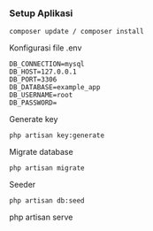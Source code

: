 
### Setup Aplikasi
```
composer update / composer install
```


Konfigurasi file .env
```
DB_CONNECTION=mysql
DB_HOST=127.0.0.1
DB_PORT=3306
DB_DATABASE=example_app
DB_USERNAME=root
DB_PASSWORD=
```

Generate key
```
php artisan key:generate
```

Migrate database
```
php artisan migrate
```

Seeder
```
php artisan db:seed
```

php artisan serve
